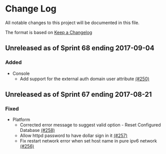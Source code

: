 # Change Log

All notable changes to this project will be documented in this file.

The format is based on [Keep a Changelog](http://keepachangelog.com/en/1.0.0/)


## Unreleased as of Sprint 68 ending 2017-09-04

### Added
- Console
  - Add support for the external auth domain user attribute [(#250)](https://github.com/ManageIQ/manageiq-gems-pending/pull/250)

## Unreleased as of Sprint 67 ending 2017-08-21

### Fixed
- Platform
  - Corrected error message to suggest valid option - Reset Configured Database [(#258)](https://github.com/ManageIQ/manageiq-gems-pending/pull/258)
  - Allow httpd password to have dollar sign in it [(#257)](https://github.com/ManageIQ/manageiq-gems-pending/pull/257)
  - Fix restart network error when set host name in pure ipv6 network [(#256)](https://github.com/ManageIQ/manageiq-gems-pending/pull/256)
